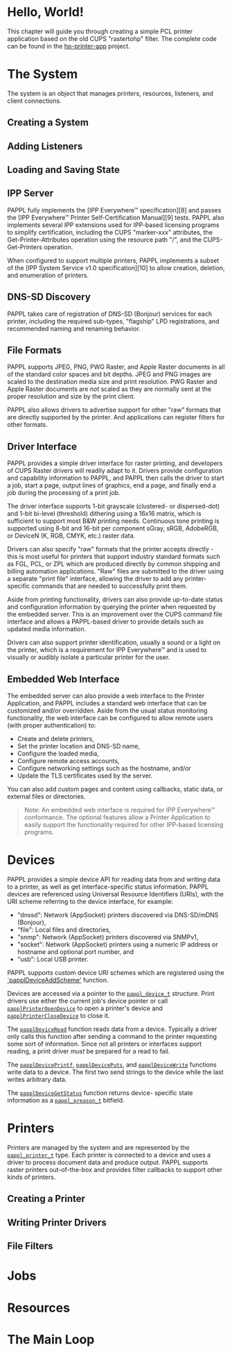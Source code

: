 Hello, World!
=============

This chapter will guide you through creating a simple PCL printer application
based on the old CUPS "rastertohp" filter.  The complete code can be found in
the [hp-printer-app](https://github.com/michaelrsweet/hp-printer-app) project.


The System
==========

The system is an object that manages printers, resources, listeners, and client
connections.


Creating a System
-----------------


Adding Listeners
----------------


Loading and Saving State
------------------------


IPP Server
----------

PAPPL fully implements the [IPP Everywhere™ specification][8] and passes the
[IPP Everywhere™ Printer Self-Certification Manual][9] tests.  PAPPL also
implements several IPP extensions used for IPP-based licensing programs to
simplify certification, including the CUPS "marker-xxx" attributes, the
Get-Printer-Attributes operation using the resource path "/", and the
CUPS-Get-Printers operation.

When configured to support multiple printers, PAPPL implements a subset of the
[IPP System Service v1.0 specification][10] to allow creation, deletion, and
enumeration of printers.


DNS-SD Discovery
----------------

PAPPL takes care of registration of DNS-SD (Bonjour) services for each printer,
including the required sub-types, "flagship" LPD registrations, and recommended
naming and renaming behavior.


File Formats
------------

PAPPL supports JPEG, PNG, PWG Raster, and Apple Raster documents in all of the
standard color spaces and bit depths.  JPEG and PNG images are scaled to the
destination media size and print resolution.  PWG Raster and Apple Raster
documents are *not* scaled as they are normally sent at the proper resolution
and size by the print client.

PAPPL also allows drivers to advertise support for other "raw" formats that are
directly supported by the printer.  And applications can register filters for
other formats.


Driver Interface
----------------

PAPPL provides a simple driver interface for raster printing, and developers of
CUPS Raster drivers will readily adapt to it.  Drivers provide configuration
and capability information to PAPPL, and PAPPL then calls the driver to start
a job, start a page, output lines of graphics, end a page, and finally end a
job during the processing of a print job.

The driver interface supports 1-bit grayscale (clustered- or dispersed-dot)
and 1-bit bi-level (threshold) dithering using a 16x16 matrix, which is
sufficient to support most B&W printing needs.  Continuous tone printing is
supported using 8-bit and 16-bit per component sGray, sRGB, AdobeRGB, or
DeviceN (K, RGB, CMYK, etc.) raster data.

Drivers can also specify "raw" formats that the printer accepts directly - this
is most useful for printers that support industry standard formats such as FGL,
PCL, or ZPL which are produced directly by common shipping and billing
automation applications.  "Raw" files are submitted to the driver using a
separate "print file" interface, allowing the driver to add any printer-specific
commands that are needed to successfully print them.

Aside from printing functionality, drivers can also provide up-to-date status
and configuration information by querying the printer when requested by the
embedded server.  This is an improvement over the CUPS command file interface
and allows a PAPPL-based driver to provide details such as updated media
information.

Drivers can also support printer identification, usually a sound or a light on
the printer, which is a requirement for IPP Everywhere™ and is used to visually
or audibly isolate a particular printer for the user.


Embedded Web Interface
----------------------

The embedded server can also provide a web interface to the Printer Application,
and PAPPL includes a standard web interface that can be customized and/or
overridden.  Aside from the usual status monitoring functionality, the web
interface can be configured to allow remote users (with proper authentication)
to:

- Create and delete printers,
- Set the printer location and DNS-SD name,
- Configure the loaded media,
- Configure remote access accounts,
- Configure networking settings such as the hostname, and/or
- Update the TLS certificates used by the server.

You can also add custom pages and content using callbacks, static data, or
external files or directories.

> Note: An embedded web interface is required for IPP Everywhere™ conformance.
> The optional features allow a Printer Application to easily support the
> functionality required for other IPP-based licensing programs.

Devices
=======

PAPPL provides a simple device API for reading data from and writing data to a
printer, as well as get interface-specific status information.  PAPPL devices
are referenced using Universal Resource Identifiers (URIs), with the URI scheme
referring to the device interface, for example:

- "dnssd": Network (AppSocket) printers discovered via DNS-SD/mDNS (Bonjour),
- "file": Local files and directories,
- "snmp": Network (AppSocket) printers discovered via SNMPv1,
- "socket": Network (AppSocket) printers using a numeric IP address or hostname
  and optional port number, and
- "usb": Local USB printer.

PAPPL supports custom device URI schemes which are registered using the
[`papplDeviceAddScheme'](#papplDeviceAddScheme) function.

Devices are accessed via a pointer to the [`pappl_device_t`](#pappl_device_t)
structure.  Print drivers use either the current job's device pointer or call
[`papplPrinterOpenDevice`](#papplPrinterOpenDevice) to open a printer's device
and [`papplPrinterCloseDevice`](#papplPrinterCloseDevice) to close it.

The [`papplDeviceRead`](#papplDeviceRead) function reads data from a device.
Typically a driver only calls this function after sending a command to the
printer requesting some sort of information.  Since not all printers or
interfaces support reading, a print driver *must* be prepared for a read to
fail.

The [`papplDevicePrintf`](#papplDevicePrintf),
[`papplDevicePuts`](#papplDevicePuts), and
[`papplDeviceWrite`](#papplDeviceWrite) functions write data to a device.  The
first two send strings to the device while the last writes arbitrary data.

The [`papplDeviceGetStatus`](#papplDeviceGetStatus) function returns device-
specific state information as a [`pappl_preason_t`](#pappl_preason_t) bitfield.

Printers
========

Printers are managed by the system and are represented by the
[`pappl_printer_t`](#pappl_printer_t) type.  Each printer is connected to a
device and uses a driver to process document data and produce output.  PAPPL
supports raster printers out-of-the-box and provides filter callbacks to support
other kinds of printers.


Creating a Printer
------------------


Writing Printer Drivers
-----------------------


File Filters
------------



Jobs
====


Resources
=========


The Main Loop
=============

